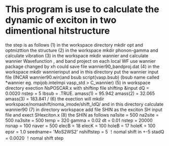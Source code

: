 # This program is use to calculate the dynamic of exciton in two dimentional hitstructure
 the step is as follows
 (1) in the workspace directory mkdir opt and optmizttion the structure
 (2) in the workspace mkdir phonon-gamma and calculate vibration
 (3) in the workspace mkdir wannier and calculate wannier Wavefunction ,
      and band project on each local WF use wannier package changed by xh
      could save file wannier90_bandproj.dat
 (4) in the workspace mkdir wannierinput and in this directory put the wannier input file 
     (INCAR wannier90.win)and bsub script(vasp.bsub) (bsub name called *wannier eg. 
      mpijob.intelmpi vasp_std > C_wannier)
 (5) in workspace directory exection NsPOSCAR.x with shiftinp file
    shiftinp
&input
dQ        = 0.0020
nstep      = 5
lbsub      = .TRUE.
amass(1)   =  95.942
amass(2)   =  32.065
amass(3)   =  183.841
/
 (6) the exection will mkdir workspace/nomashift/noma_imode/shift_ldQ/
    and in this directory calculate wannier90
 (7) in directory workspace add file SHIN as the exciton SH input file 
    and exect SHexciton.x
 (8) the SHIN as follows
    na1site = 500
    na2site = 500
    na3site = 500
    temp    = 320
    gamma   = 0.02
    dt      = 0.01
    nstep   = 20000
    nsnap   = 100
    naver   = 500
    elecB   = 18
    elecK   = 100
    holeB   = 17
    holeK   = 100
    epsr    = 1.0
    seedname= 'MoS2WS2'
    nshiftstep = 5          ！nomal shift in +-5
    stadQ   = 0.0020        ！nomal shift step
 